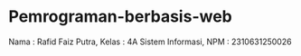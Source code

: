 # Pemrograman-berbasis-web
Nama : Rafid Faiz Putra,
Kelas : 4A Sistem Informasi,
NPM : 2310631250026
